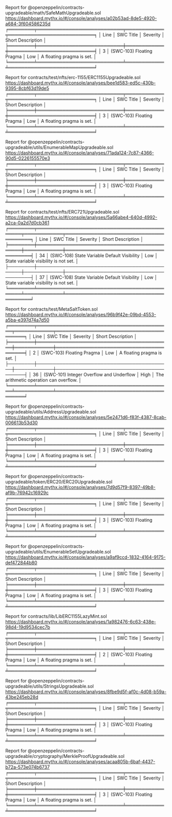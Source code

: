 Report for @openzeppelin/contracts-upgradeable/math/SafeMathUpgradeable.sol
https://dashboard.mythx.io/#/console/analyses/a02b53ad-8de5-4920-a684-3f604586235d
╒════════╤═══════════════════════════╤════════════╤═══════════════════════════╕
│   Line │ SWC Title                 │ Severity   │ Short Description         │
╞════════╪═══════════════════════════╪════════════╪═══════════════════════════╡
│      3 │ (SWC-103) Floating Pragma │ Low        │ A floating pragma is set. │
╘════════╧═══════════════════════════╧════════════╧═══════════════════════════╛

Report for contracts/test/nfts/erc-1155/ERC1155Upgradeable.sol
https://dashboard.mythx.io/#/console/analyses/bee1d583-ed5c-430b-9395-8cbf63d19de5
╒════════╤═══════════════════════════╤════════════╤═══════════════════════════╕
│   Line │ SWC Title                 │ Severity   │ Short Description         │
╞════════╪═══════════════════════════╪════════════╪═══════════════════════════╡
│      3 │ (SWC-103) Floating Pragma │ Low        │ A floating pragma is set. │
╘════════╧═══════════════════════════╧════════════╧═══════════════════════════╛

Report for @openzeppelin/contracts-upgradeable/utils/EnumerableMapUpgradeable.sol
https://dashboard.mythx.io/#/console/analyses/71ada124-7c87-4366-90d5-0226155570e3
╒════════╤═══════════════════════════╤════════════╤═══════════════════════════╕
│   Line │ SWC Title                 │ Severity   │ Short Description         │
╞════════╪═══════════════════════════╪════════════╪═══════════════════════════╡
│      3 │ (SWC-103) Floating Pragma │ Low        │ A floating pragma is set. │
╘════════╧═══════════════════════════╧════════════╧═══════════════════════════╛

Report for contracts/test/nfts/ERC721Upgradeable.sol
https://dashboard.mythx.io/#/console/analyses/5a66abe4-640d-4992-a2ca-0a2d7d0cb361
╒════════╤═════════════════════════════════════════════╤════════════╤═══════════════════════════════════════╕
│   Line │ SWC Title                                   │ Severity   │ Short Description                     │
╞════════╪═════════════════════════════════════════════╪════════════╪═══════════════════════════════════════╡
│     34 │ (SWC-108) State Variable Default Visibility │ Low        │ State variable visibility is not set. │
├────────┼─────────────────────────────────────────────┼────────────┼───────────────────────────────────────┤
│     37 │ (SWC-108) State Variable Default Visibility │ Low        │ State variable visibility is not set. │
╘════════╧═════════════════════════════════════════════╧════════════╧═══════════════════════════════════════╛

Report for contracts/test/MetaSaltToken.sol
https://dashboard.mythx.io/#/console/analyses/96b9f42e-09bd-4553-a5ba-e397d74a7d50
╒════════╤══════════════════════════════════════════╤════════════╤════════════════════════════════════════╕
│   Line │ SWC Title                                │ Severity   │ Short Description                      │
╞════════╪══════════════════════════════════════════╪════════════╪════════════════════════════════════════╡
│      2 │ (SWC-103) Floating Pragma                │ Low        │ A floating pragma is set.              │
├────────┼──────────────────────────────────────────┼────────────┼────────────────────────────────────────┤
│     36 │ (SWC-101) Integer Overflow and Underflow │ High       │ The arithmetic operation can overflow. │
╘════════╧══════════════════════════════════════════╧════════════╧════════════════════════════════════════╛

Report for @openzeppelin/contracts-upgradeable/utils/AddressUpgradeable.sol
https://dashboard.mythx.io/#/console/analyses/5e2471d6-f83f-4387-8cab-006613b53d30
╒════════╤═══════════════════════════╤════════════╤═══════════════════════════╕
│   Line │ SWC Title                 │ Severity   │ Short Description         │
╞════════╪═══════════════════════════╪════════════╪═══════════════════════════╡
│      3 │ (SWC-103) Floating Pragma │ Low        │ A floating pragma is set. │
╘════════╧═══════════════════════════╧════════════╧═══════════════════════════╛

Report for @openzeppelin/contracts-upgradeable/token/ERC20/ERC20Upgradeable.sol
https://dashboard.mythx.io/#/console/analyses/7d9d57f9-8397-49b8-af9b-76942c16929c
╒════════╤═══════════════════════════╤════════════╤═══════════════════════════╕
│   Line │ SWC Title                 │ Severity   │ Short Description         │
╞════════╪═══════════════════════════╪════════════╪═══════════════════════════╡
│      3 │ (SWC-103) Floating Pragma │ Low        │ A floating pragma is set. │
╘════════╧═══════════════════════════╧════════════╧═══════════════════════════╛

Report for @openzeppelin/contracts-upgradeable/utils/EnumerableSetUpgradeable.sol
https://dashboard.mythx.io/#/console/analyses/a9af9ccd-1832-4164-9175-def472844b80
╒════════╤═══════════════════════════╤════════════╤═══════════════════════════╕
│   Line │ SWC Title                 │ Severity   │ Short Description         │
╞════════╪═══════════════════════════╪════════════╪═══════════════════════════╡
│      3 │ (SWC-103) Floating Pragma │ Low        │ A floating pragma is set. │
╘════════╧═══════════════════════════╧════════════╧═══════════════════════════╛

Report for contracts/lib/LibERC1155LazyMint.sol
https://dashboard.mythx.io/#/console/analyses/1a982476-6c63-438e-98d4-19d9534cec7b
╒════════╤═══════════════════════════╤════════════╤═══════════════════════════╕
│   Line │ SWC Title                 │ Severity   │ Short Description         │
╞════════╪═══════════════════════════╪════════════╪═══════════════════════════╡
│      2 │ (SWC-103) Floating Pragma │ Low        │ A floating pragma is set. │
╘════════╧═══════════════════════════╧════════════╧═══════════════════════════╛

Report for @openzeppelin/contracts-upgradeable/utils/StringsUpgradeable.sol
https://dashboard.mythx.io/#/console/analyses/8fbe9d5f-af0c-4d08-b59a-43be245eb28d
╒════════╤═══════════════════════════╤════════════╤═══════════════════════════╕
│   Line │ SWC Title                 │ Severity   │ Short Description         │
╞════════╪═══════════════════════════╪════════════╪═══════════════════════════╡
│      3 │ (SWC-103) Floating Pragma │ Low        │ A floating pragma is set. │
╘════════╧═══════════════════════════╧════════════╧═══════════════════════════╛

Report for @openzeppelin/contracts-upgradeable/cryptography/MerkleProofUpgradeable.sol
https://dashboard.mythx.io/#/console/analyses/acaa805b-6baf-4437-b72a-573e074b6737
╒════════╤═══════════════════════════╤════════════╤═══════════════════════════╕
│   Line │ SWC Title                 │ Severity   │ Short Description         │
╞════════╪═══════════════════════════╪════════════╪═══════════════════════════╡
│      3 │ (SWC-103) Floating Pragma │ Low        │ A floating pragma is set. │
╘════════╧═══════════════════════════╧════════════╧═══════════════════════════╛